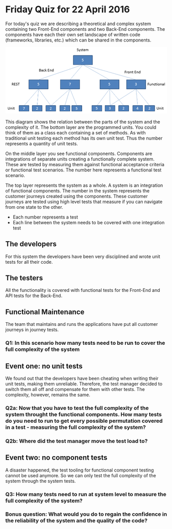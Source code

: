 # Friday Quiz for 22 April 2016
For today's quiz we are describing a theoretical and complex system containing two Front-End components and two Back-End components.
The components have each their own set landscape of written code (frameworks, libraries, etc.) which can be shared in the components.

![Theoretical complex system](diagram.png "Theoretical complex system")

This diagram shows the relation between the parts of the system and the complexity of it. The bottom layer are the programmed units. You could think of them
as a class each containing a set of methods. As with traditional unit testing each method has its own unit test. Thus the number represents a quantity of unit tests.

On the middle layer you see functional components. Components are integrations of separate units creating a functionally complete system. These are tested
by measuring them against functional acceptance criteria or functional test scenarios. The number here represents a functional test scenario.

The top layer represents the system as a whole. A system is an integration of functional components. The number in the system represents the customer journeys
created using the components. These customer journeys are tested using high level tests that measure if you can navigate from one state to the other.

* Each number represents a test
* Each line between the system needs to be covered with one integration test

## The developers
For this system the developers have been very disciplined and wrote unit tests for all their code.

## The testers
All the functionality is covered with functional tests for the Front-End and API tests for the Back-End.

## Functional Maintenance
The team that maintains and runs the applications have put all customer journeys in journey tests.

### Q1: In this scenario how many tests need to be run to cover the full complexity of the system

## Event one: no unit tests
We found out that the developers have been cheating when writing their unit tests, making them unreliable. Therefore, the test manager decided to switch them all
 off and compensate for them with other tests. The complexity, however, remains the same.

### Q2a: Now that you have to test the full complexity of the system throught the functional components. How many tests do you need to run to get every possible permutation covered in a test - measuring the full complexity of the system?
### Q2b: Where did the test manager move the test load to?

## Event two: no component tests
A disaster happened, the test tooling for functional component testing cannot be used anymore. So we can only test the full complexity of the system through the system tests.

### Q3: How many tests need to run at system level to measure the full complexity of the system?
### Bonus question: What would you do to regain the confidence in the reliability of the system and the quality of the code?
